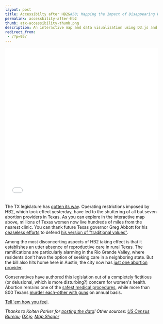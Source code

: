```yaml
---
layout: post
title: Accessibilty after HB2&#58; Mapping the Impact of Disappearing Reproductive Care in TX
permalink: accessbility-after-hb2
thumb: atx-accessibility-thumb.png
description: An interactive map and data visualization using D3.js and geojson of the people in Texas impacted by HB2, which restricts access to reproductive care in Texas.
redirect_from:
 - /?p=95/
---
```


<iframe src="/maps/accessibility-after-hb2-map" marginwidth="0" marginheight="0" scrolling="no" frameborder="0" height="500" width="100%"></iframe>

The TX legislature has [gotten its way](http://www.huffingtonpost.com/2014/10/03/texas-abortion-clinics_n_5927698.html/). Operating restrictions imposed by HB2, which took effect yesterday, have led to the shuttering of all but seven abortion providers in Texas. As you can explore in the interactive map above, millions of Texas women now live hundreds of miles from the nearest clinic. You can thank future Texas governor Greg Abbott for his [ceaseless efforts](http://www.austinchronicle.com/daily/news/2014-09-01/state-files-appeal-to-overturn-hb-2-ruling/) to defend [his version of "traditional values"](http://www.gregabbott.com/issues/).

Among the most disconcerting aspects of HB2 taking effect is that it establishes an utter absence of reproductive care in rural Texas. The ramifications are particularly alarming in the Rio Grande Valley, where residents don't have the option of seeking care in a neighboring state. But the bill also hits home here in Austin; the city now has [just one abortion provider](http://www.austinchronicle.com/daily/news/2014-10-03/hb-2-ruling-reactions-local-impact/).

Conservatives have authored this legislation out of a completely fictitious (or delusional, which is more disturbing?) concern for women's health. Abortion remains one of the [safest medical procedures](http://prochoice.org/education-and-advocacy/about-abortion/abortion-facts/), while more than 800 Texans [murder each-other with guns](http://en.wikipedia.org/wiki/Gun_violence_in_the_United_States_by_state) on annual basis.

[Tell 'em how you feel](http://www.fyi.legis.state.tx.us/Home.aspx).

*Thanks to Kolten Parker for [posting the data](http://data.mysanantonio.com/abortion-facilities/)! Other sources: [US Census Bureau](http://factfinder2.census.gov/); [D3.js](http://d3js.org/); [Map Shaper](http://mapshaper.org/)*
